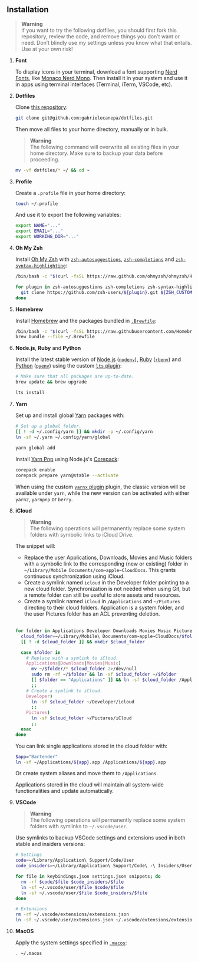 ## Installation

> **Warning**  
> If you want to try the following dotfiles, you should first fork this repository, review the code, and remove things you don’t want or need. Don’t blindly use my settings unless you know what that entails. 
> Use at your own risk!

1. **Font**
    
   To display icons in your terminal, download a font supporting [Nerd Fonts](https://nerdfonts.com), like [Monaco Nerd Mono](https://github.com/Karmenzind/monaco-nerd-fonts/blob/master/fonts/Monaco%20Nerd%20Font%20Complete%20Mono.ttf?raw=true). Then install it in your system and use it in apps using terminal interfaces (Terminal, iTerm, VSCode, etc).

2. **Dotfiles**

    Clone [this repository](https://github.com/gabrielecanepa/dotfiles):

    ```sh
    git clone git@github.com:gabrielecanepa/dotfiles.git
    ```
    
    Then move all files to your home directory, manually or in bulk.

    > **Warning**  
    > The following command will overwrite all existing files in your home directory. Make sure to backup your data before proceeding.
    
    ```sh
    mv -vf dotfiles/* ~/ && cd ~
    ```

3. **Profile** 

    Create a `.profile` file in your home directory:

    ```sh
    touch ~/.profile
    ```

    And use it to export the following variables:

    ```sh
    export NAME="..."
    export EMAIL="..."
    export WORKING_DIR="..."
    ```

4. **Oh My Zsh**

    Install [Oh My Zsh](https://ohmyz.sh) with [`zsh-autosuggestions`](https://github.com/zsh-users/zsh-autosuggestions), [`zsh-completions`](https://github.com/zsh-users/zsh-completions) and [`zsh-syntax-highlighting`](https://github.com/zsh-users/zsh-syntax-highlighting):

    ```sh
    /bin/bash -c "$(curl -fsSL https://raw.github.com/ohmyzsh/ohmyzsh/HEAD/tools/install.sh)"
    
    for plugin in zsh-autosuggestions zsh-completions zsh-syntax-highlighting; do
      git clone https://github.com/zsh-users/${plugin}.git ${ZSH_CUSTOM:-~/.oh-my-zsh/custom}/plugins/${plugin}
    done
    ```

5. **Homebrew**

    Install [Homebrew](https://brew.sh) and the packages bundled in [`.Brewfile`](../.Brewfile):

    ```sh
    /bin/bash -c "$(curl -fsSL https://raw.githubusercontent.com/Homebrew/install/HEAD/install.sh)"
    brew bundle --file ~/.Brewfile
    ```

6. **Node.js**, **Ruby** and **Python**

    Install the latest stable version of [Node.js](https://nodejs.org) ([`nodenv`](https://github.com/nodenv/nodenv)), [Ruby](https://ruby-lang.org) ([`rbenv`](https://github.com/rbenv/rbenv)) and [Python](https://python.org) ([`pyenv`](https://github.com/pyenv/pyenv)) using the custom [`lts` plugin](../.zsh/plugins/lts/lts.plugin.zsh):

    ```sh
    # Make sure that all packages are up-to-date.
    brew update && brew upgrade

    lts install
    ```

7. **Yarn**

    Set up and install global [Yarn](https://classic.yarnpkg.com) packages with:

    ```sh
    # Set up a global folder.
    [[ ! -d ~/.config/yarn ]] && mkdir -p ~/.config/yarn
    ln -sf ~/.yarn ~/.config/yarn/global
  
    yarn global add
    ```

    Install [Yarn Pnp](https://yarnpkg.com/features/pnp) using Node.js's [Corepack](https://nodejs.org/api/corepack):

    ```sh
    corepack enable
    corepack prepare yarn@stable --activate
    ```

    When using the custom [`yarnx` plugin](../.zsh/plugins/yarnx/yarnx.plugin.zsh) plugin, the classic version will be available under `yarn`, while the new version can be activated with either `yarn2`, `yarnpnp` or `berry`.

8. **iCloud**

    > **Warning**  
    > The following operations will permanently replace some system folders with symbolic links to iCloud Drive.

    The snippet will:
    - Replace the user Applications, Downloads, Movies and Music folders with a symbolic link to the corresponding (new or existing) folder in `~/Library/Mobile Documents/com~apple~CloudDocs`. This grants continuous synchronization using iCloud.
    - Create a symlink named `icloud` in the Developer folder pointing to a new cloud folder. Synchronization is not needed when using Git, but a remote folder can still be useful to store assets and resources.
    - Create a symlink named `iCloud` in `/Applications` and `~/Pictures` directing to their cloud folders. Application is a system folder, and the user Pictures folder has an ACL preventing deletion.

    <br>

    ```sh
    for folder in Applications Developer Downloads Movies Music Pictures; do
      cloud_folder=~/Library/Mobile\ Documents/com~apple~CloudDocs/$folder
      [[ ! -d $cloud_folder ]] && mkdir $cloud_folder

      case $folder in
        # Replace with a symlink to iCloud.
        Applications|Downloads|Movies|Music)
          mv ~/$folder/* $cloud_folder 2>/dev/null
          sudo rm -rf ~/$folder && ln -sf $cloud_folder ~/$folder
          [[ $folder == "Applications" ]] && ln -sf $cloud_folder /Applications/iCloud
          ;;
        # Create a symlink to iCloud.
        Developer)
          ln -sf $cloud_folder ~/Developer/icloud
          ;;
        Pictures)
          ln -sf $cloud_folder ~/Pictures/iCloud
          ;;
      esac
    done
    ```

    You can link single applications stored in the cloud folder with:
    
    ```sh
    $app="Bartender"
    ln -sf ~/Applications/${app}.app /Applications/${app}.app
    ``` 
    
    Or create system aliases and move them to `/Applications`.
    
    Applications stored in the cloud will maintain all system-wide functionalities and update automatically.

9. **VSCode**

    > **Warning**  
    > The following operations will permanently replace some system folders with symlinks to `~/.vscode/user`.

    Use symlinks to backup VSCode settings and extensions used in both stable and insiders versions:

    ```sh
    # Settings
    code=~/Library/Application\ Support/Code/User
    code_insiders=~/Library/Application\ Support/Code\ -\ Insiders/User

    for file in keybindings.json settings.json snippets; do
      rm -rf $code/$file $code_insiders/$file
      ln -sf ~/.vscode/user/$file $code/$file
      ln -sf ~/.vscode/user/$file $code_insiders/$file
    done
    
    # Extensions
    rm -rf ~/.vscode/extensions/extensions.json
    ln -sf ~/.vscode/user/extensions.json ~/.vscode/extensions/extensions.json
    ```

10. **MacOS**

    Apply the system settings specified in [`.macos`](../.macos):

    ```sh
    . ~/.macos
    ```
